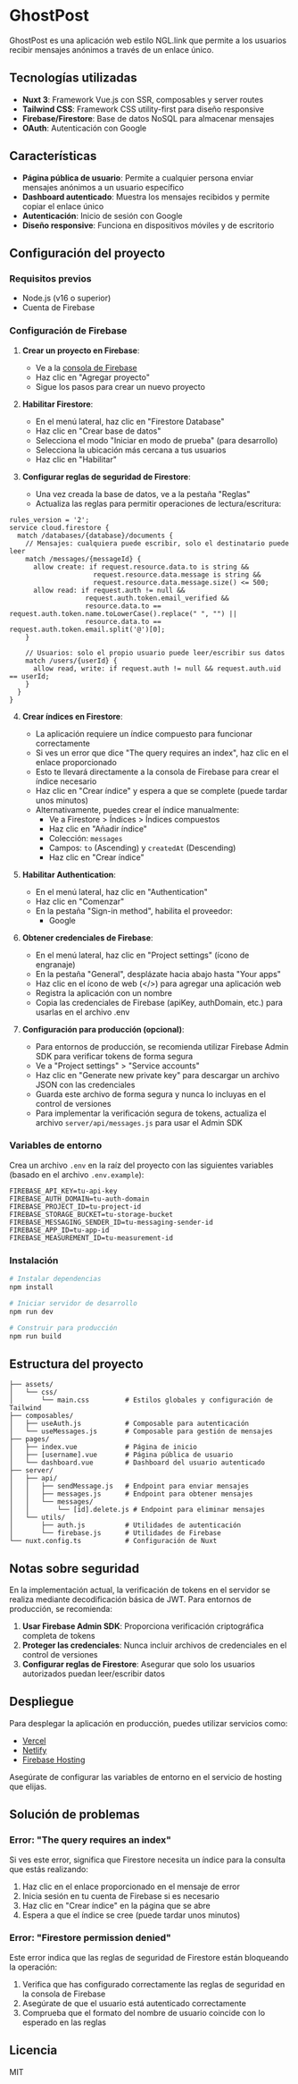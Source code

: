 # GhostPost

GhostPost es una aplicación web estilo NGL.link que permite a los usuarios recibir mensajes anónimos a través de un enlace único.

## Tecnologías utilizadas

- **Nuxt 3**: Framework Vue.js con SSR, composables y server routes
- **Tailwind CSS**: Framework CSS utility-first para diseño responsive
- **Firebase/Firestore**: Base de datos NoSQL para almacenar mensajes
- **OAuth**: Autenticación con Google

## Características

- **Página pública de usuario**: Permite a cualquier persona enviar mensajes anónimos a un usuario específico
- **Dashboard autenticado**: Muestra los mensajes recibidos y permite copiar el enlace único
- **Autenticación**: Inicio de sesión con Google
- **Diseño responsive**: Funciona en dispositivos móviles y de escritorio

## Configuración del proyecto

### Requisitos previos

- Node.js (v16 o superior)
- Cuenta de Firebase

### Configuración de Firebase

1. **Crear un proyecto en Firebase**:
   - Ve a la [consola de Firebase](https://console.firebase.google.com/)
   - Haz clic en "Agregar proyecto"
   - Sigue los pasos para crear un nuevo proyecto

2. **Habilitar Firestore**:
   - En el menú lateral, haz clic en "Firestore Database"
   - Haz clic en "Crear base de datos"
   - Selecciona el modo "Iniciar en modo de prueba" (para desarrollo)
   - Selecciona la ubicación más cercana a tus usuarios
   - Haz clic en "Habilitar"

3. **Configurar reglas de seguridad de Firestore**:
   - Una vez creada la base de datos, ve a la pestaña "Reglas"
   - Actualiza las reglas para permitir operaciones de lectura/escritura:

```
rules_version = '2';
service cloud.firestore {
  match /databases/{database}/documents {
    // Mensajes: cualquiera puede escribir, solo el destinatario puede leer
    match /messages/{messageId} {
      allow create: if request.resource.data.to is string &&
                     request.resource.data.message is string &&
                     request.resource.data.message.size() <= 500;
      allow read: if request.auth != null && 
                   request.auth.token.email_verified && 
                   resource.data.to == request.auth.token.name.toLowerCase().replace(" ", "") || 
                   resource.data.to == request.auth.token.email.split('@')[0];
    }
    
    // Usuarios: solo el propio usuario puede leer/escribir sus datos
    match /users/{userId} {
      allow read, write: if request.auth != null && request.auth.uid == userId;
    }
  }
}
```

4. **Crear índices en Firestore**:
   - La aplicación requiere un índice compuesto para funcionar correctamente
   - Si ves un error que dice "The query requires an index", haz clic en el enlace proporcionado
   - Esto te llevará directamente a la consola de Firebase para crear el índice necesario
   - Haz clic en "Crear índice" y espera a que se complete (puede tardar unos minutos)
   - Alternativamente, puedes crear el índice manualmente:
     - Ve a Firestore > Índices > Índices compuestos
     - Haz clic en "Añadir índice"
     - Colección: `messages`
     - Campos: `to` (Ascending) y `createdAt` (Descending)
     - Haz clic en "Crear índice"

5. **Habilitar Authentication**:
   - En el menú lateral, haz clic en "Authentication"
   - Haz clic en "Comenzar"
   - En la pestaña "Sign-in method", habilita el proveedor:
     - Google

6. **Obtener credenciales de Firebase**:
   - En el menú lateral, haz clic en "Project settings" (ícono de engranaje)
   - En la pestaña "General", desplázate hacia abajo hasta "Your apps"
   - Haz clic en el ícono de web (</>) para agregar una aplicación web
   - Registra la aplicación con un nombre
   - Copia las credenciales de Firebase (apiKey, authDomain, etc.) para usarlas en el archivo .env

7. **Configuración para producción (opcional)**:
   - Para entornos de producción, se recomienda utilizar Firebase Admin SDK para verificar tokens de forma segura
   - Ve a "Project settings" > "Service accounts"
   - Haz clic en "Generate new private key" para descargar un archivo JSON con las credenciales
   - Guarda este archivo de forma segura y nunca lo incluyas en el control de versiones
   - Para implementar la verificación segura de tokens, actualiza el archivo `server/api/messages.js` para usar el Admin SDK

### Variables de entorno

Crea un archivo `.env` en la raíz del proyecto con las siguientes variables (basado en el archivo `.env.example`):

```
FIREBASE_API_KEY=tu-api-key
FIREBASE_AUTH_DOMAIN=tu-auth-domain
FIREBASE_PROJECT_ID=tu-project-id
FIREBASE_STORAGE_BUCKET=tu-storage-bucket
FIREBASE_MESSAGING_SENDER_ID=tu-messaging-sender-id
FIREBASE_APP_ID=tu-app-id
FIREBASE_MEASUREMENT_ID=tu-measurement-id
```

### Instalación

```bash
# Instalar dependencias
npm install

# Iniciar servidor de desarrollo
npm run dev

# Construir para producción
npm run build
```

## Estructura del proyecto

```
├── assets/
│   └── css/
│       └── main.css         # Estilos globales y configuración de Tailwind
├── composables/
│   ├── useAuth.js           # Composable para autenticación
│   └── useMessages.js       # Composable para gestión de mensajes
├── pages/
│   ├── index.vue            # Página de inicio
│   ├── [username].vue       # Página pública de usuario
│   └── dashboard.vue        # Dashboard del usuario autenticado
├── server/
│   ├── api/
│   │   ├── sendMessage.js   # Endpoint para enviar mensajes
│   │   ├── messages.js      # Endpoint para obtener mensajes
│   │   └── messages/
│   │       └── [id].delete.js # Endpoint para eliminar mensajes
│   └── utils/
│       ├── auth.js          # Utilidades de autenticación
│       └── firebase.js      # Utilidades de Firebase
└── nuxt.config.ts           # Configuración de Nuxt
```

## Notas sobre seguridad

En la implementación actual, la verificación de tokens en el servidor se realiza mediante decodificación básica de JWT. Para entornos de producción, se recomienda:

1. **Usar Firebase Admin SDK**: Proporciona verificación criptográfica completa de tokens
2. **Proteger las credenciales**: Nunca incluir archivos de credenciales en el control de versiones
3. **Configurar reglas de Firestore**: Asegurar que solo los usuarios autorizados puedan leer/escribir datos

## Despliegue

Para desplegar la aplicación en producción, puedes utilizar servicios como:

- [Vercel](https://vercel.com/)
- [Netlify](https://www.netlify.com/)
- [Firebase Hosting](https://firebase.google.com/docs/hosting)

Asegúrate de configurar las variables de entorno en el servicio de hosting que elijas.

## Solución de problemas

### Error: "The query requires an index"
Si ves este error, significa que Firestore necesita un índice para la consulta que estás realizando:
1. Haz clic en el enlace proporcionado en el mensaje de error
2. Inicia sesión en tu cuenta de Firebase si es necesario
3. Haz clic en "Crear índice" en la página que se abre
4. Espera a que el índice se cree (puede tardar unos minutos)

### Error: "Firestore permission denied"
Este error indica que las reglas de seguridad de Firestore están bloqueando la operación:
1. Verifica que has configurado correctamente las reglas de seguridad en la consola de Firebase
2. Asegúrate de que el usuario está autenticado correctamente
3. Comprueba que el formato del nombre de usuario coincide con lo esperado en las reglas

## Licencia

MIT
